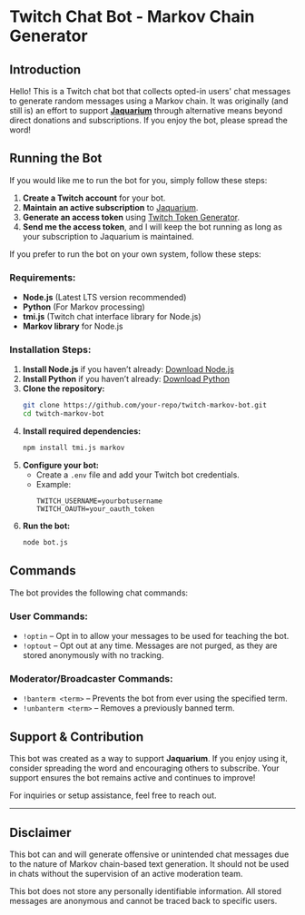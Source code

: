 # Twitch Chat Bot - Markov Chain Generator

## Introduction
Hello! This is a Twitch chat bot that collects opted-in users' chat messages to generate random messages using a Markov chain. It was originally (and still is) an effort to support **[Jaquarium](https://twitch.tv/jaquarium)** through alternative means beyond direct donations and subscriptions. If you enjoy the bot, please spread the word!

## Running the Bot
If you would like me to run the bot for you, simply follow these steps:
1. **Create a Twitch account** for your bot.
2. **Maintain an active subscription** to [Jaquarium](https://twitch.tv/jaquarium).
3. **Generate an access token** using [Twitch Token Generator](https://twitchtokengenerator.com/).
4. **Send me the access token**, and I will keep the bot running as long as your subscription to Jaquarium is maintained.

If you prefer to run the bot on your own system, follow these steps:

### Requirements:
- **Node.js** (Latest LTS version recommended)
- **Python** (For Markov processing)
- **tmi.js** (Twitch chat interface library for Node.js)
- **Markov library** for Node.js

### Installation Steps:
1. **Install Node.js** if you haven’t already: [Download Node.js](https://nodejs.org/)
2. **Install Python** if you haven’t already: [Download Python](https://www.python.org/downloads/)
3. **Clone the repository:**
   ```sh
   git clone https://github.com/your-repo/twitch-markov-bot.git
   cd twitch-markov-bot
   ```
4. **Install required dependencies:**
   ```sh
   npm install tmi.js markov
   ```
5. **Configure your bot:**
   - Create a `.env` file and add your Twitch bot credentials.
   - Example:
     ```env
     TWITCH_USERNAME=yourbotusername
     TWITCH_OAUTH=your_oauth_token
     ```
6. **Run the bot:**
   ```sh
   node bot.js
   ```

## Commands
The bot provides the following chat commands:

### User Commands:
- `!optin` – Opt in to allow your messages to be used for teaching the bot.
- `!optout` – Opt out at any time. Messages are not purged, as they are stored anonymously with no tracking.

### Moderator/Broadcaster Commands:
- `!banterm <term>` – Prevents the bot from ever using the specified term.
- `!unbanterm <term>` – Removes a previously banned term.

## Support & Contribution
This bot was created as a way to support **Jaquarium**. If you enjoy using it, consider spreading the word and encouraging others to subscribe. Your support ensures the bot remains active and continues to improve!

For inquiries or setup assistance, feel free to reach out.

---

## Disclaimer
This bot can and will generate offensive or unintended chat messages due to the nature of Markov chain-based text generation. It should not be used in chats without the supervision of an active moderation team.

This bot does not store any personally identifiable information. All stored messages are anonymous and cannot be traced back to specific users.

